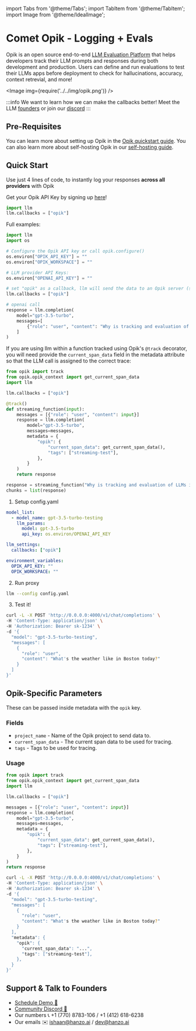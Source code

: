 import Tabs from '@theme/Tabs';
import TabItem from '@theme/TabItem';
import Image from '@theme/IdealImage';

# Comet Opik - Logging + Evals
Opik is an open source end-to-end [LLM Evaluation Platform](https://www.comet.com/site/products/opik/?utm_source=litelllm&utm_medium=docs&utm_content=intro_paragraph) that helps developers track their LLM prompts and responses during both development and production. Users can define and run evaluations to test their LLMs apps before deployment to check for hallucinations, accuracy, context retrevial, and more!


<Image img={require('../../img/opik.png')} />

:::info
We want to learn how we can make the callbacks better! Meet the LLM [founders](https://calendly.com/d/4mp-gd3-k5k/hanzoai-1-1-onboarding-llm-hosted-version) or
join our [discord](https://discord.gg/wuPM9dRgDw)
:::

## Pre-Requisites

You can learn more about setting up Opik in the [Opik quickstart guide](https://www.comet.com/docs/opik/quickstart/). You can also learn more about self-hosting Opik in our [self-hosting guide](https://www.comet.com/docs/opik/self-host/local_deployment).

## Quick Start
Use just 4 lines of code, to instantly log your responses **across all providers** with Opik

Get your Opik API Key by signing up [here](https://www.comet.com/signup?utm_source=litelllm&utm_medium=docs&utm_content=api_key_cell)!

```python
import llm
llm.callbacks = ["opik"]
```

Full examples:

<Tabs>
<TabItem value="sdk" label="SDK">

```python
import llm
import os

# Configure the Opik API key or call opik.configure()
os.environ["OPIK_API_KEY"] = ""
os.environ["OPIK_WORKSPACE"] = ""

# LLM provider API Keys:
os.environ["OPENAI_API_KEY"] = ""

# set "opik" as a callback, llm will send the data to an Opik server (such as comet.com)
llm.callbacks = ["opik"]

# openai call
response = llm.completion(
    model="gpt-3.5-turbo",
    messages=[
        {"role": "user", "content": "Why is tracking and evaluation of LLMs important?"}
    ]
)
```

If you are using llm within a function tracked using Opik's `@track` decorator,
you will need provide the `current_span_data` field in the metadata attribute
so that the LLM call is assigned to the correct trace:

```python
from opik import track
from opik.opik_context import get_current_span_data
import llm

llm.callbacks = ["opik"]

@track()
def streaming_function(input):
    messages = [{"role": "user", "content": input}]
    response = llm.completion(
        model="gpt-3.5-turbo",
        messages=messages,
        metadata = {
            "opik": {
                "current_span_data": get_current_span_data(),
                "tags": ["streaming-test"],
            },
        }
    )
    return response

response = streaming_function("Why is tracking and evaluation of LLMs important?")
chunks = list(response)
```

</TabItem>
<TabItem value="proxy" label="Proxy">

1. Setup config.yaml

```yaml
model_list:
  - model_name: gpt-3.5-turbo-testing
    llm_params:
      model: gpt-3.5-turbo
      api_key: os.environ/OPENAI_API_KEY

llm_settings:
  callbacks: ["opik"]

environment_variables:
  OPIK_API_KEY: ""
  OPIK_WORKSPACE: ""
```

2. Run proxy

```bash
llm --config config.yaml
```

3. Test it! 

```bash
curl -L -X POST 'http://0.0.0.0:4000/v1/chat/completions' \
-H 'Content-Type: application/json' \
-H 'Authorization: Bearer sk-1234' \
-d '{
  "model": "gpt-3.5-turbo-testing",
  "messages": [
    {
      "role": "user",
      "content": "What's the weather like in Boston today?"
    }
  ]
}'
```

</TabItem>
</Tabs>

## Opik-Specific Parameters

These can be passed inside metadata with the `opik` key.

### Fields 

- `project_name` - Name of the Opik project to send data to.
- `current_span_data` - The current span data to be used for tracing.
- `tags` - Tags to be used for tracing.

### Usage

<Tabs>
<TabItem value="sdk" label="SDK">

```python
from opik import track
from opik.opik_context import get_current_span_data
import llm

llm.callbacks = ["opik"]

messages = [{"role": "user", "content": input}]
response = llm.completion(
    model="gpt-3.5-turbo",
    messages=messages,
    metadata = {
        "opik": {
            "current_span_data": get_current_span_data(),
            "tags": ["streaming-test"],
        },
    }
)
return response
```
</TabItem>
<TabItem value="proxy" label="Proxy">

```bash
curl -L -X POST 'http://0.0.0.0:4000/v1/chat/completions' \
-H 'Content-Type: application/json' \
-H 'Authorization: Bearer sk-1234' \
-d '{
  "model": "gpt-3.5-turbo-testing",
  "messages": [
    {
      "role": "user",
      "content": "What's the weather like in Boston today?"
    }
  ],
  "metadata": {
    "opik": {
      "current_span_data": "...",
      "tags": ["streaming-test"],
    },
  }
}'
``` 

</TabItem>
</Tabs>













## Support & Talk to Founders

- [Schedule Demo 👋](https://calendly.com/d/4mp-gd3-k5k/hanzoai-1-1-onboarding-llm-hosted-version)
- [Community Discord 💭](https://discord.gg/wuPM9dRgDw)
- Our numbers 📞 +1 (770) 8783-106 / ‭+1 (412) 618-6238‬
- Our emails ✉️ ishaan@hanzo.ai / dev@hanzo.ai
